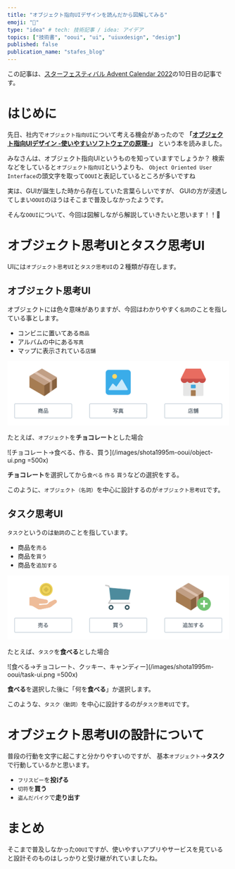 ```yaml
---
title: "オブジェクト指向UIデザインを読んだから図解してみる"
emoji: "🎨"
type: "idea" # tech: 技術記事 / idea: アイデア
topics: ["技術書", "ooui", "ui", "uiuxdesign", "design"]
published: false
publication_name: "stafes_blog"
---
```


この記事は、[スターフェスティバル Advent Calendar 2022](https://qiita.com/advent-calendar/2022/stafes)の10日目の記事です。

# はじめに

先日、社内で`オブジェクト指向UI`について考える機会があったので **「[オブジェクト指向UIデザイン -使いやすいソフトウェアの原理-](https://www.sociomedia.co.jp/10046)」** という本を読みました。

みなさんは、オブジェクト指向UIというものを知っていますでしょうか？
検索などをしていると`オブジェクト指向UI`というよりも、
`Object Oriented User Interface`の頭文字を取って`OOUI`と表記しているところが多いですね

実は、GUIが誕生した時から存在していた言葉らしいですが、
GUIの方が浸透してしまい`OOUI`のほうはそこまで普及しなかったようです。

そんな`OOUI`について、今回は図解しながら解説していきたいと思います！！🙌

# オブジェクト思考UIとタスク思考UI

UIには`オブジェクト思考UI`と`タスク思考UI`の２種類が存在します。

## オブジェクト思考UI

オブジェクトには色々意味がありますが、今回はわかりやすく`名詞`のことを指している事とします。

- コンビニに置いてある`商品`
- アルバムの中にある`写真`
- マップに表示されている`店舗`

![オブジェクト（商品、写真、店舗）](/images/shota1995m-ooui/object.png)

たとえば、`オブジェクト`を**チョコレート**とした場合

![チョコレート→食べる、作る、買う](/images/shota1995m-ooui/object-ui.png =500x)

**チョコレート**を選択してから`食べる` `作る` `買う`などの選択をする。

このように、`オブジェクト（名詞）`を中心に設計するのが`オブジェクト思考UI`です。

## タスク思考UI

`タスク`というのは`動詞`のことを指しています。

- 商品を`売る`
- 商品を`買う`
- 商品を`追加する`

![タスク（売る、買う、追加する）](/images/shota1995m-ooui/task.png)


たとえば、`タスク`を**食べる**とした場合

![食べる→チョコレート、クッキー、キャンディー](/images/shota1995m-ooui/task-ui.png =500x)

**食べる**を選択した後に「何を**食べる**」か選択します。

このような、`タスク（動詞）`を中心に設計するのが`タスク思考UI`です。

# オブジェクト思考UIの設計について

普段の行動を文字に起こすと分かりやすいのですが、
基本`オブジェクト`→**タスク**で行動しているかと思います。

- `フリスビー`を**投げる**
- `切符`を**買う**
- `盗んだバイク`で**走り出す**



# まとめ

そこまで普及しなかった`OOUI`ですが、使いやすいアプリやサービスを見ていると設計そのものはしっかりと受け継がれていましたね。
